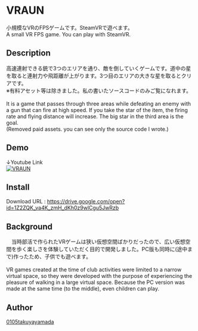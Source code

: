 # VRAUN
小規模なVRのFPSゲームです。SteamVRで遊べます。
<br>
A small VR FPS game. You can play with SteamVR.

## Description
高速連射できる銃で3つのエリアを通り、敵を倒していくゲームです。道中の星を取ると連射力や飛距離が上がります。3つ目のエリアの大きな星を取るとクリアです。
<br>
※有料アセット等は除きました。私の書いたソースコードのみご覧になれます。
<br><br>
It is a game that passes through three areas while defeating an enemy with a gun that can fire at high speed. If you take the star of the item, the firing rate and flying distance will increase. The big star in the third area is the goal.
<br>
(Removed paid assets. you can see only the source code I wrote.)

## Demo
↓Youtube Link
<br>
[![VRAUN](https://i.ytimg.com/vi/bsUs4_VK_UM/hqdefault.jpg "Youtubeリンク")](https://www.youtube.com/watch?v=bsUs4_VK_UM)

## Install
Download URL : https://drive.google.com/open?id=1Z2ZQK_va4K_zmH_dKh0z9wlCgu5JwRzb

## Background
　当時部活で作られたVRゲームは狭い仮想空間ばかりだったので、広い仮想空間を歩く楽しさを体験していただく目的で開発しました。PC版も同時に(途中まで)作ったため、子供でも遊べます。
 <br><br>
VR games created at the time of club activities were limited to a narrow virtual space, so they were developed with the purpose of experiencing the pleasure of walking in a large virtual space. Because the PC version was made at the same time (to the middle), even children can play.

## Author
[0105takuyayamada](https://github.com/0105takuyayamada)
